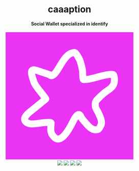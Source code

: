 <div align='center'>
    <h1>caaaption</h1>
    <h4>Social Wallet specialized in identify</h4>
    <img src='./caaaption.gif' width='400'>
</div>

<div align='center'>
    <img src="https://github.com/tomokisun/caaaption-ios/actions/workflows/ci.yml/badge.svg">
    <img src="https://github.com/tomokisun/caaaption-ios/actions/workflows/format.yml/badge.svg">
    <img src="https://img.shields.io/badge/language-Swift-orange.svg">
    <img src="https://img.shields.io/badge/platform-iOS%20-green.svg">
</div>